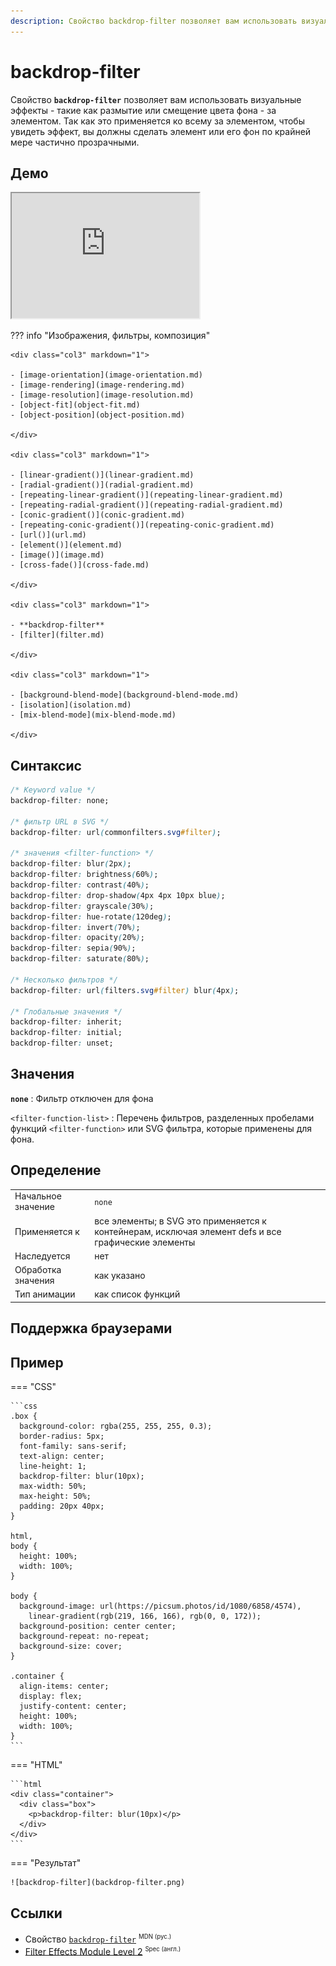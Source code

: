 ```yaml
---
description: Свойство backdrop-filter позволяет вам использовать визуальные эффекты - такие как размытие или смещение цвета фона - за элементом
---
```


# backdrop-filter

Свойство **`backdrop-filter`** позволяет вам использовать визуальные эффекты - такие как размытие или смещение цвета фона - за элементом. Так как это применяется ко всему за элементом, чтобы увидеть эффект, вы должны сделать элемент или его фон по крайней мере частично прозрачными.

## Демо

<iframe class="interactive is-default-height" height="200" src="https://interactive-examples.mdn.mozilla.net/pages/css/backdrop-filter.html" title="MDN Web Docs Interactive Example" loading="lazy" data-readystate="complete"></iframe>

??? info "Изображения, фильтры, композиция"

    <div class="col3" markdown="1">

    - [image-orientation](image-orientation.md)
    - [image-rendering](image-rendering.md)
    - [image-resolution](image-resolution.md)
    - [object-fit](object-fit.md)
    - [object-position](object-position.md)

    </div>

    <div class="col3" markdown="1">

    - [linear-gradient()](linear-gradient.md)
    - [radial-gradient()](radial-gradient.md)
    - [repeating-linear-gradient()](repeating-linear-gradient.md)
    - [repeating-radial-gradient()](repeating-radial-gradient.md)
    - [conic-gradient()](conic-gradient.md)
    - [repeating-conic-gradient()](repeating-conic-gradient.md)
    - [url()](url.md)
    - [element()](element.md)
    - [image()](image.md)
    - [cross-fade()](cross-fade.md)

    </div>

    <div class="col3" markdown="1">

    - **backdrop-filter**
    - [filter](filter.md)

    </div>

    <div class="col3" markdown="1">

    - [background-blend-mode](background-blend-mode.md)
    - [isolation](isolation.md)
    - [mix-blend-mode](mix-blend-mode.md)

    </div>

## Синтаксис

```css
/* Keyword value */
backdrop-filter: none;

/* фильтр URL в SVG */
backdrop-filter: url(commonfilters.svg#filter);

/* значения <filter-function> */
backdrop-filter: blur(2px);
backdrop-filter: brightness(60%);
backdrop-filter: contrast(40%);
backdrop-filter: drop-shadow(4px 4px 10px blue);
backdrop-filter: grayscale(30%);
backdrop-filter: hue-rotate(120deg);
backdrop-filter: invert(70%);
backdrop-filter: opacity(20%);
backdrop-filter: sepia(90%);
backdrop-filter: saturate(80%);

/* Несколько фильтров */
backdrop-filter: url(filters.svg#filter) blur(4px);

/* Глобальные значения */
backdrop-filter: inherit;
backdrop-filter: initial;
backdrop-filter: unset;
```

## Значения

**`none`**
: Фильтр отключен для фона

`<filter-function-list>`
: Перечень фильтров, разделенных пробелами функций `<filter-function>` или SVG фильтра, которые применены для фона.

## Определение

|                    |                                                                                                     |
| ------------------ | --------------------------------------------------------------------------------------------------- |
| Начальное значение | `none`                                                                                              |
| Применяется к      | все элементы; в SVG это применяется к контейнерам, исключая элемент defs и все графические элементы |
| Наследуется        | нет                                                                                                 |
| Обработка значения | как указано                                                                                         |
| Тип анимации       | как список функций                                                                                  |

## Поддержка браузерами

<p class="ciu_embed" data-feature="mdn-css__properties__backdrop-filter" data-periods="future_1,current,past_1,past_2" data-accessible-colours="false"></p>

## Пример

=== "CSS"

    ```css
    .box {
      background-color: rgba(255, 255, 255, 0.3);
      border-radius: 5px;
      font-family: sans-serif;
      text-align: center;
      line-height: 1;
      backdrop-filter: blur(10px);
      max-width: 50%;
      max-height: 50%;
      padding: 20px 40px;
    }

    html,
    body {
      height: 100%;
      width: 100%;
    }

    body {
      background-image: url(https://picsum.photos/id/1080/6858/4574),
        linear-gradient(rgb(219, 166, 166), rgb(0, 0, 172));
      background-position: center center;
      background-repeat: no-repeat;
      background-size: cover;
    }

    .container {
      align-items: center;
      display: flex;
      justify-content: center;
      height: 100%;
      width: 100%;
    }
    ```

=== "HTML"

    ```html
    <div class="container">
      <div class="box">
        <p>backdrop-filter: blur(10px)</p>
      </div>
    </div>
    ```

=== "Результат"

    ![backdrop-filter](backdrop-filter.png)

## Ссылки

- Свойство [`backdrop-filter`](https://developer.mozilla.org/ru/docs/Web/CSS/backdrop-filter) <sup><small>MDN (рус.)</small></sup>
- [Filter Effects Module Level 2](https://drafts.fxtf.org/filter-effects-2/#BackdropFilterProperty) <sup><small>Spec (англ.)</small></sup>
